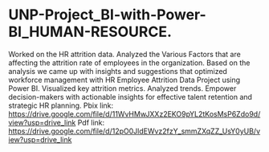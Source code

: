 # UNP-Project_BI-with-Power-BI_HUMAN-RESOURCE.
Worked on the HR attrition data. 
Analyzed the Various Factors that are affecting the attrition rate of employees in the organization.
Based on  the analysis we came up with insights and suggestions that optimized workforce management with HR Employee Attrition Data Project using Power BI.
 Visualized key attrition metrics.
 Analyzed trends. 
Empower decision-makers with actionable insights for effective talent retention and strategic HR planning.
Pbix link: https://drive.google.com/file/d/11WvHMwJXXz2EKO9pYL2tKosMsP6Zdo9d/view?usp=drive_link
Pdf link: https://drive.google.com/file/d/12pO0JldEWvz2fzY_smmZXqZZ_UsY0yUB/view?usp=drive_link
